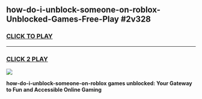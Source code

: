 
## how-do-i-unblock-someone-on-roblox-Unblocked-Games-Free-Play #2v328
<h3>
<a href="https://us.freeplayer.one?title=how-do-i-unblock-someone-on-roblox&ref=9M">CLICK TO PLAY</a></h3>
<hr>

<h3>
<a href="https://us.freeplayer.one?title=how-do-i-unblock-someone-on-roblox&ref=9M">CLICK 2 PLAY</a>
  
</h3>

<a href="https://us.freeplayer.one?title=how-do-i-unblock-someone-on-roblox&ref=9M"><img src="https://clearcache.store/games.png"></a>


**how-do-i-unblock-someone-on-roblox games unblocked: Your Gateway to Fun and Accessible Online Gaming**
